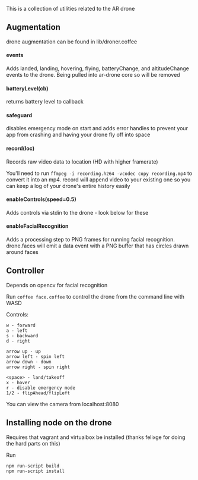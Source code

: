 This is a collection of utilities related to the AR drone

## Augmentation

drone augmentation can be found in lib/droner.coffee

#### events

Adds landed, landing, hovering, flying, batteryChange, and altitudeChange events to the drone. Being pulled into ar-drone core so will be removed

#### batteryLevel(cb)

returns battery level to callback

#### safeguard

disables emergency mode on start and adds error handles to prevent your app from crashing and having your drone fly off into space

#### record(loc)

Records raw video data to location (HD with higher framerate)

You'll need to run ```ffmpeg -i recording.h264 -vcodec copy recording.mp4``` to convert it into an mp4. record will append video to your existing one so you can keep a log of your drone's entire history easily

#### enableControls(speed=0.5)

Adds controls via stdin to the drone - look below for these

#### enableFacialRecognition

Adds a processing step to PNG frames for running facial recognition. drone.faces will emit a data event with a PNG buffer that has circles drawn around faces


## Controller

Depends on opencv for facial recognition

Run ```coffee face.coffee``` to control the drone from the command line with WASD

Controls:

```
w - forward
a - left
s - backward
d - right

arrow up - up
arrow left - spin left
arrow down - down
arrow right - spin right

<space> - land/takeoff
x - hover
r - disable emergency mode
1/2 - flipAhead/flipLeft
```

You can view the camera from localhost:8080


## Installing node on the drone

Requires that vagrant and virtualbox be installed (thanks felixge for doing the hard parts on this)

Run

```
npm run-script build
npm run-script install
```